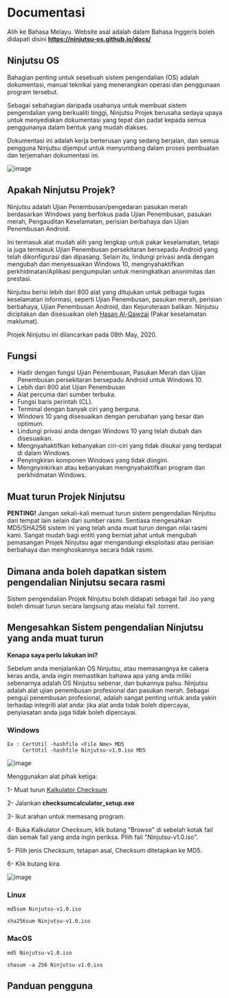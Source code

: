 # Documentasi

Alih ke Bahasa Melayu. Website asal adalah dalam Bahasa Inggeris boleh didapati disini **https://ninjutsu-os.github.io/docs/**

## Ninjutsu OS

Bahagian penting untuk sesebuah sistem pengendalian (OS) adalah dokumentasi, manual teknikal yang menerangkan operasi dan penggunaan program tersebut.

Sebagai sebahagian daripada usahanya untuk membuat sistem pengendalian yang berkualiti tinggi, Ninjutsu Projek berusaha sedaya upaya untuk menyediakan dokumentasi yang tepat dan padat kepada semua penggunanya dalam bentuk yang mudah diakses.

Dokumentasi ini adalah kerja berterusan yang sedang berjalan, dan semua pengguna Ninjutsu dijemput untuk menyumbang dalam proses pembuatan dan terjemahan dokumentasi ini.

![image](https://user-images.githubusercontent.com/44063862/82111864-77352f80-977a-11ea-8d37-29a18ec4675b.png)

## Apakah Ninjutsu Projek?

Ninjutsu adalah Ujian Penembusan/pengedaran pasukan merah berdasarkan Windows yang berfokus pada Ujian Penembusan, pasukan merah, Pengauditan Keselamatan, perisian berbahaya dan Ujian Penembusan Android.

Ini termasuk alat mudah alih yang lengkap untuk pakar keselamatan, tetapi ia juga termasuk Ujian Penembusan persekitaran bersepadu Android yang telah dikonfigurasi dan dipasang. Selain itu, lindungi privasi anda dengan mengubah dan menyesuaikan Windows 10, mengnyahaktifkan perkhidmatan/Aplikasi pengumpulan untuk meningkatkan anonimitas dan prestasi.

Ninjutsu berisi lebih dari 800 alat yang ditujukan untuk pelbagai tugas keselamatan informasi, seperti Ujian Penembusan, pasukan merah, perisian berbahaya, Ujian Penembusan Android, dan Kejuruteraan balikan. Ninjutsu diciptakan dan disesuaikan oleh [Hasan Al-Qawzai](https://www.linkedin.com/in/alqawzai/) (Pakar keselamatan maklumat).

Projek Ninjutsu ini dilancarkan pada 08th May, 2020.

## Fungsi

* Hadir dengan fungsi Ujian Penembusan, Pasukan Merah dan Ujian Penembusan persekitaran bersepadu Android untuk Windows 10.
* Lebih dari 800 alat Ujian Penembusan
* Alat percuma dari sumber terbuka. 
* Fungsi baris perintah (CL).
* Terminal dengan banyak ciri yang berguna.
* Windows 10 yang disesuaikan dengan perubahan yang besar dan optimum.
* Lindungi privasi anda dengan Windows 10 yang telah diubah dan disesuaikan.
* Mengnyahaktifkan kebanyakan ciri-ciri yang tidak disukai yang terdapat di dalam Windows.
* Penyingkiran komponen Windows yang tidak diingini.
* Mengnyinkirkan atau kebanyakan mengnyahaktifkan program dan perkhidmatan Windows.

## Muat turun Projek Ninjutsu

**PENTING!** Jangan sekali-kali memuat turun sistem pengendalian Ninjutsu dari tempat lain selain dari sumber rasmi. Sentiasa mengesahkan MD5/SHA256 sistem ini yang telah anda muat turun dengan nilai rasmi kami. Sangat mudah bagi entiti yang berniat jahat untuk mengubah pemasangan Projek Ninjutsu agar mengandungi eksploitasi atau perisian berbahaya dan menghoskannya secara tidak rasmi.

## Dimana anda boleh dapatkan sistem pengendalian Ninjutsu secara rasmi

Sistem pengendalian Projek Ninjutsu boleh didapati sebagai fail .iso yang boleh dimuat turun secara langsung atau melalui fail .torrent.

## Mengesahkan Sistem pengendalian Ninjutsu yang anda muat turun

**Kenapa saya perlu lakukan ini?**

Sebelum anda menjalankan OS Ninjutsu, atau memasangnya ke cakera keras anda, anda ingin memastikan bahawa apa yang anda miliki sebenarnya adalah OS Ninjutsu sebenar, dan bukannya palsu. Ninjutsu adalah alat ujian penembusan profesional dan pasukan merah. Sebagai penguji penembusan profesional, adalah sangat penting untuk anda yakin terhadap integriti alat anda: jika alat anda tidak boleh dipercayai, penyiasatan anda juga tidak boleh dipercayai.

### Windows

```
Ex : CertUtil -hashfile <File Nme> MD5
     CertUtil -hashfile Ninjutsu-v1.0.iso MD5
```
![image](https://user-images.githubusercontent.com/44063862/82112839-8371ba80-9783-11ea-9616-7930b8d116bf.png)

Menggunakan alat pihak ketiga:

1- Muat turun [Kalkulator Checksum](http://www.checksumcalculator.com/)

2- Jalankan **checksumcalculator_setup.exe**

3- Ikut arahan untuk memasang program.

4- Buka Kalkulator Checksum, klik butang "Browse" di sebelah kotak fail dan semak fail yang anda ingin periksa. Pilih fail "Ninjutsu-v1.0.iso".

5- Pilih jenis Checksum, tetapan asal, Checksum ditetapkan ke MD5.

6- Klik butang kira.

![image](https://user-images.githubusercontent.com/44063862/82113024-355db680-9785-11ea-95ae-ab9c636d6442.png)

### Linux

```
md5sum Ninjutsu-v1.0.iso

sha256sum Ninjutsu-v1.0.iso
```

### MacOS

```
md5 Ninjutsu-v1.0.iso

shasum -a 256 Ninjutsu-v1.0.iso
```

## Panduan pengguna













